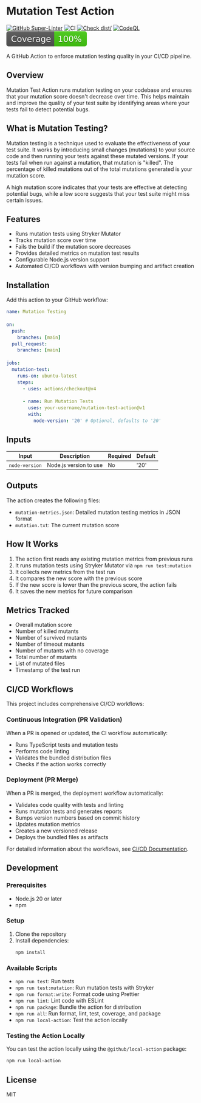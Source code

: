 # Mutation Test Action

[![GitHub Super-Linter](https://github.com/actions/typescript-action/actions/workflows/linter.yaml/badge.svg)](https://github.com/super-linter/super-linter)
![CI](https://github.com/actions/typescript-action/actions/workflows/ci.yaml/badge.svg)
[![Check dist/](https://github.com/actions/typescript-action/actions/workflows/check-dist.yaml/badge.svg)](https://github.com/actions/typescript-action/actions/workflows/check-dist.yaml)
[![CodeQL](https://github.com/actions/typescript-action/actions/workflows/codeql-analysis.yaml/badge.svg)](https://github.com/actions/typescript-action/actions/workflows/codeql-analysis.yaml)
[![Coverage](./badges/coverage.svg)](./badges/coverage.svg)

A GitHub Action to enforce mutation testing quality in your CI/CD pipeline.

## Overview

Mutation Test Action runs mutation testing on your codebase and ensures that
your mutation score doesn't decrease over time. This helps maintain and improve
the quality of your test suite by identifying areas where your tests fail to
detect potential bugs.

## What is Mutation Testing?

Mutation testing is a technique used to evaluate the effectiveness of your test
suite. It works by introducing small changes (mutations) to your source code and
then running your tests against these mutated versions. If your tests fail when
run against a mutation, that mutation is "killed". The percentage of killed
mutations out of the total mutations generated is your mutation score.

A high mutation score indicates that your tests are effective at detecting
potential bugs, while a low score suggests that your test suite might miss
certain issues.

## Features

- Runs mutation tests using Stryker Mutator
- Tracks mutation score over time
- Fails the build if the mutation score decreases
- Provides detailed metrics on mutation test results
- Configurable Node.js version support
- Automated CI/CD workflows with version bumping and artifact creation

## Installation

Add this action to your GitHub workflow:

```yaml
name: Mutation Testing

on:
  push:
    branches: [main]
  pull_request:
    branches: [main]

jobs:
  mutation-test:
    runs-on: ubuntu-latest
    steps:
      - uses: actions/checkout@v4

      - name: Run Mutation Tests
        uses: your-username/mutation-test-action@v1
        with:
          node-version: '20' # Optional, defaults to '20'
```

## Inputs

| Input          | Description            | Required | Default |
| -------------- | ---------------------- | -------- | ------- |
| `node-version` | Node.js version to use | No       | '20'    |

## Outputs

The action creates the following files:

- `mutation-metrics.json`: Detailed mutation testing metrics in JSON format
- `mutation.txt`: The current mutation score

## How It Works

1. The action first reads any existing mutation metrics from previous runs
2. It runs mutation tests using Stryker Mutator via `npm run test:mutation`
3. It collects new metrics from the test run
4. It compares the new score with the previous score
5. If the new score is lower than the previous score, the action fails
6. It saves the new metrics for future comparison

## Metrics Tracked

- Overall mutation score
- Number of killed mutants
- Number of survived mutants
- Number of timeout mutants
- Number of mutants with no coverage
- Total number of mutants
- List of mutated files
- Timestamp of the test run

## CI/CD Workflows

This project includes comprehensive CI/CD workflows:

### Continuous Integration (PR Validation)

When a PR is opened or updated, the CI workflow automatically:

- Runs TypeScript tests and mutation tests
- Performs code linting
- Validates the bundled distribution files
- Checks if the action works correctly

### Deployment (PR Merge)

When a PR is merged, the deployment workflow automatically:

- Validates code quality with tests and linting
- Runs mutation tests and generates reports
- Bumps version numbers based on commit history
- Updates mutation metrics
- Creates a new versioned release
- Deploys the bundled files as artifacts

For detailed information about the workflows, see
[CI/CD Documentation](./docs/CICD.md).

## Development

### Prerequisites

- Node.js 20 or later
- npm

### Setup

1. Clone the repository
2. Install dependencies:
   ```bash
   npm install
   ```

### Available Scripts

- `npm run test`: Run tests
- `npm run test:mutation`: Run mutation tests with Stryker
- `npm run format:write`: Format code using Prettier
- `npm run lint`: Lint code with ESLint
- `npm run package`: Bundle the action for distribution
- `npm run all`: Run format, lint, test, coverage, and package
- `npm run local-action`: Test the action locally

### Testing the Action Locally

You can test the action locally using the `@github/local-action` package:

```bash
npm run local-action
```

## License

MIT
